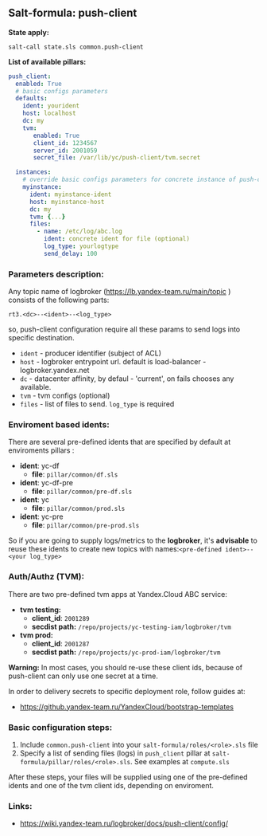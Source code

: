 
## Salt-formula: push-client

**State apply:**
```
salt-call state.sls common.push-client
```

**List of available pillars:**

```yaml
push_client:
  enabled: True
  # basic configs parameters
  defaults:
    ident: yourident
    host: localhost
    dc: my
    tvm:
       enabled: True
       client_id: 1234567
       server_id: 2001059
       secret_file: /var/lib/yc/push-client/tvm.secret

  instances:
    # override basic configs parameters for concrete instance of push-client
    myinstance:
      ident: myinstance-ident
      host: myinstance-host
      dc: my
      tvm: {...}
      files:
        - name: /etc/log/abc.log
          ident: concrete ident for file (optional)
          log_type: yourlogtype
          send_delay: 100
```


### Parameters description:

Any topic name of logbroker (https://lb.yandex-team.ru/main/topic ) consists of the following parts:

`rt3.<dc>--<ident>--<log_type>`

so, push-client configuration require all these params to send logs into specific destination.  

*  `ident` - producer identifier (subject of ACL)
*  `host` - logbroker entrypoint url. default is load-balancer - logbroker.yandex.net
*  `dc` - datacenter affinity, by defaul - 'current', on fails chooses any  available.
*  `tvm` - tvm configs (optional)
*  `files` - list of files to send. `log_type` is required

### Enviroment based idents:

There are several pre-defined idents that are specified by default at enviroments pillars :

- **ident**: yc-df
	- **file**: `pillar/common/df.sls`
- **ident**: yc-df-pre
	- **file**: `pillar/common/pre-df.sls`
- **ident**: yc
	- **file**: `pillar/common/prod.sls`
- **ident**: yc-pre
	- **file**: `pillar/common/pre-prod.sls`

So if you are going to supply logs/metrics to the **logbroker**, it's **advisable** to reuse these idents to create new topics with names:`<pre-defined ident>--<your log_type>`

### Auth/Authz (TVM):

There are two pre-defined  tvm apps at Yandex.Cloud ABC service:

- **tvm testing:**
	- **client_id**:  `2001289`
	- **secdist path:** `/repo/projects/yc-testing-iam/logbroker/tvm`
- **tvm prod:**
	- **client_id**: `2001287`
	- **secdist path:** `/repo/projects/yc-prod-iam/logbroker/tvm`

**Warning:** In most cases, you  should re-use these client ids, because of push-client  can only use one secret at a time.

In order to delivery secrets to specific deployment role, follow guides at:

- https://github.yandex-team.ru/YandexCloud/bootstrap-templates



### Basic configuration steps:

1. Include  `common.push-client` into your `salt-formula/roles/<role>.sls` file
2. Specify a list of sending files (logs) in `push_client` pillar  at `salt-formula/pillar/roles/<role>.sls`. See examples at `compute.sls`

After these steps, your files will be supplied using one of the pre-defined idents and one of the tvm client ids, depending on enviroment.

### Links:

- https://wiki.yandex-team.ru/logbroker/docs/push-client/config/
